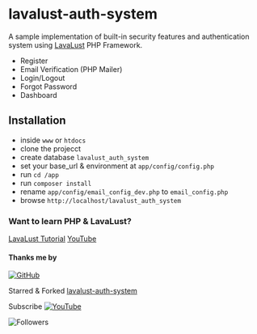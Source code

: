 # lavalust-auth-system
A sample implementation of built-in security features and authentication system using [LavaLust](https://github.com/ronmarasigan/LavaLust) PHP Framework.


- Register
- Email Verification (PHP Mailer)
- Login/Logout
- Forgot Password
- Dashboard <User Role Management>

## Installation

- inside `www` or `htdocs`
- clone the projecct
- create database `lavalust_auth_system`
- set your base_url & environment at `app/config/config.php`
- run `cd /app`
- run `composer install`
- rename `app/config/email_config_dev.php` to `email_config.php`
- browse `http://localhost/lavalust_auth_system`

### Want to learn PHP & LavaLust?

[LavaLust Tutorial](https://github.com/ronmarasigan/LavaLust)
[YouTube](https://www.youtube.com/@confired-official/)

#### Thanks me by

[![GitHub](https://img.shields.io/badge/github-%23121011.svg?style=for-the-badge&logo=github&logoColor=white)](https://github.com/wilfredpine/wilfredpine)

Starred & Forked [lavalust-auth-system](https://github.com/wilfredpine/lavalust-auth-system)

Subscribe [![YouTube](https://img.shields.io/badge/YouTube-FF0000?style=for-the-badge&logo=youtube&logoColor=white)](https://www.youtube.com/@confired-official/)

![Followers](https://img.shields.io/github/followers/wilfredpine.svg?style=social&label=Follow&maxAge=2592000)



